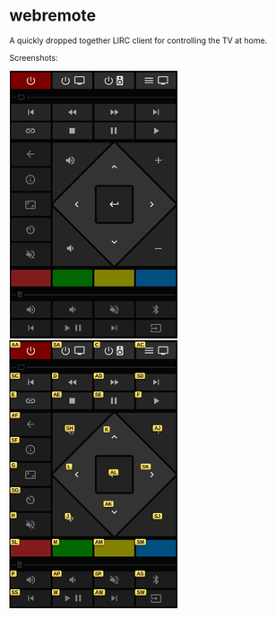 # webremote
A quickly dropped together LIRC client for controlling the TV at home.

Screenshots:

![](screenshot.png)
![](screenshot-vimium.png)
